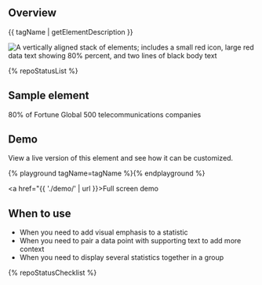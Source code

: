 ## Overview

{{ tagName | getElementDescription }}

<uxdot-example width-adjustment="346px">
  <img src="{{ './stat-sample-element.png' | url }}" alt="A vertically aligned stack of elements; includes a small red icon, large red data text showing 80% percent, and two lines of black body text">
</uxdot-example>

{% repoStatusList %}


## Sample element

<rh-stat>
  <pf-icon slot="icon" set="fas" icon="tower-cell" size="lg" style="color: var(--rh-color-text-brand-on-light, #ee0000);"></pf-icon>
  <span slot="statistic">80%</span>
  <span>of Fortune Global 500 telecommunications companies</span>
</rh-stat>


## Demo

View a live version of this element and see how it can be customized.

{% playground tagName=tagName %}{% endplayground %}

<rh-cta><a href="{{ './demo/' | url }}>Full screen demo</a></rh-cta>


## When to use
- When you need to add visual emphasis to a statistic
- When you need to pair a data point with supporting text to add more context
- When you need to display several statistics together in a group

{% repoStatusChecklist %}

